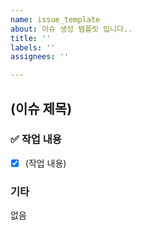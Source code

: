 ```yaml
---
name: issue_template
about: 이슈 생성 템플릿 입니다..
title: ''
labels: ''
assignees: ''

---
```


## (이슈 제목)

### ✅ 작업 내용
- [x] (작업 내용)

### 기타
없음
